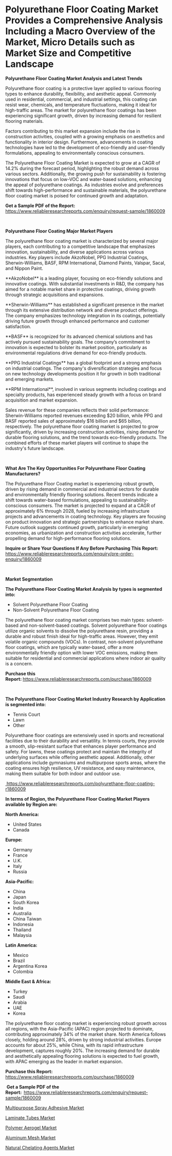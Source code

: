<p><h1>Polyurethane Floor Coating Market Provides a Comprehensive Analysis Including a Macro Overview of the Market, Micro Details such as Market Size and Competitive Landscape</h1></p><p><strong>Polyurethane Floor Coating Market Analysis and Latest Trends</strong></p>
<p><p>Polyurethane floor coating is a protective layer applied to various flooring types to enhance durability, flexibility, and aesthetic appeal. Commonly used in residential, commercial, and industrial settings, this coating can resist wear, chemicals, and temperature fluctuations, making it ideal for high-traffic areas. The market for polyurethane floor coatings has been experiencing significant growth, driven by increasing demand for resilient flooring materials.</p><p>Factors contributing to this market expansion include the rise in construction activities, coupled with a growing emphasis on aesthetics and functionality in interior design. Furthermore, advancements in coating technologies have led to the development of eco-friendly and user-friendly formulations, appealing to environmentally conscious consumers. </p><p>The Polyurethane Floor Coating Market is expected to grow at a CAGR of 14.2% during the forecast period, highlighting the robust demand across various sectors. Additionally, the growing push for sustainability is fostering innovations that focus on low-VOC and water-based solutions, enhancing the appeal of polyurethane coatings. As industries evolve and preferences shift towards high-performance and sustainable materials, the polyurethane floor coating market is poised for continued growth and adaptation.</p></p>
<p><strong>Get a Sample PDF of the Report:&nbsp;</strong> <a href="https://www.reliableresearchreports.com/enquiry/request-sample/1860009?utm_campaign=1581&utm_medium=2&utm_source=Github&utm_content=ia&utm_term=30012025&utm_id=polyurethane-floor-coating">https://www.reliableresearchreports.com/enquiry/request-sample/1860009</a></p>
<p>&nbsp;</p>
<p><strong>Polyurethane Floor Coating Major Market Players</strong></p>
<p><p>The polyurethane floor coating market is characterized by several major players, each contributing to a competitive landscape that emphasizes innovation, sustainability, and diverse applications across various industries. Key players include AkzoNobel, PPG Industrial Coatings, Sherwin-Williams, BASF, RPM International, Diamond Paints, Valspar, Sacal, and Nippon Paint.</p><p>**AkzoNobel** is a leading player, focusing on eco-friendly solutions and innovative coatings. With substantial investments in R&D, the company has aimed for a notable market share in protective coatings, driving growth through strategic acquisitions and expansions. </p><p>**Sherwin-Williams** has established a significant presence in the market through its extensive distribution network and diverse product offerings. The company emphasizes technology integration in its coatings, potentially driving future growth through enhanced performance and customer satisfaction.</p><p>**BASF** is recognized for its advanced chemical solutions and has actively pursued sustainability goals. The company’s commitment to innovation is expected to bolster its market position, particularly as environmental regulations drive demand for eco-friendly products.</p><p>**PPG Industrial Coatings** has a global footprint and a strong emphasis on industrial coatings. The company's diversification strategies and focus on new technology developments position it for growth in both traditional and emerging markets.</p><p>**RPM International**, involved in various segments including coatings and specialty products, has experienced steady growth with a focus on brand acquisition and market expansion.</p><p>Sales revenue for these companies reflects their solid performance: Sherwin-Williams reported revenues exceeding $20 billion, while PPG and BASF reported sales of approximately $16 billion and $65 billion, respectively. The polyurethane floor coating market is projected to grow significantly, driven by increasing construction activities, rising demand for durable flooring solutions, and the trend towards eco-friendly products. The combined efforts of these market players will continue to shape the industry's future landscape.</p></p>
<p>&nbsp;</p>
<p><strong>What Are The Key Opportunities For Polyurethane Floor Coating Manufacturers?</strong></p>
<p><p>The Polyurethane Floor Coating market is experiencing robust growth, driven by rising demand in commercial and industrial sectors for durable and environmentally friendly flooring solutions. Recent trends indicate a shift towards water-based formulations, appealing to sustainability-conscious consumers. The market is projected to expand at a CAGR of approximately 6% through 2028, fueled by increasing infrastructure projects and advancements in coating technology. Key players are focusing on product innovation and strategic partnerships to enhance market share. Future outlook suggests continued growth, particularly in emerging economies, as urbanization and construction activities accelerate, further propelling demand for high-performance flooring solutions.</p></p>
<p><strong>Inquire or Share Your Questions If Any Before Purchasing This Report:</strong> <a href="https://www.reliableresearchreports.com/enquiry/pre-order-enquiry/1860009?utm_campaign=1581&utm_medium=2&utm_source=Github&utm_content=ia&utm_term=30012025&utm_id=polyurethane-floor-coating">https://www.reliableresearchreports.com/enquiry/pre-order-enquiry/1860009</a></p>
<p>&nbsp;</p>
<p><strong>Market Segmentation</strong></p>
<p><strong>The Polyurethane Floor Coating Market Analysis by types is segmented into:</strong></p>
<p><ul><li>Solvent Polyurethane Floor Coating</li><li>Non-Solvent Polyurethane Floor Coating</li></ul></p>
<p><p>The polyurethane floor coating market comprises two main types: solvent-based and non-solvent-based coatings. Solvent polyurethane floor coatings utilize organic solvents to dissolve the polyurethane resin, providing a durable and robust finish ideal for high-traffic areas. However, they emit volatile organic compounds (VOCs). In contrast, non-solvent polyurethane floor coatings, which are typically water-based, offer a more environmentally friendly option with lower VOC emissions, making them suitable for residential and commercial applications where indoor air quality is a concern.</p></p>
<p><strong>Purchase this Report:&nbsp;</strong><a href="https://www.reliableresearchreports.com/purchase/1860009?utm_campaign=1581&utm_medium=2&utm_source=Github&utm_content=ia&utm_term=30012025&utm_id=polyurethane-floor-coating">https://www.reliableresearchreports.com/purchase/1860009</a></p>
<p>&nbsp;</p>
<p><strong>The Polyurethane Floor Coating Market Industry Research by Application is segmented into:</strong></p>
<p><ul><li>Tennis Court</li><li>Lawn</li><li>Other</li></ul></p>
<p><p>Polyurethane floor coatings are extensively used in sports and recreational facilities due to their durability and versatility. In tennis courts, they provide a smooth, slip-resistant surface that enhances player performance and safety. For lawns, these coatings protect and maintain the integrity of underlying surfaces while offering aesthetic appeal. Additionally, other applications include gymnasiums and multipurpose sports areas, where the coating ensures high resilience, UV resistance, and easy maintenance, making them suitable for both indoor and outdoor use.</p></p>
<p><a href="https://www.reliableresearchreports.com/polyurethane-floor-coating-r1860009?utm_campaign=1581&utm_medium=2&utm_source=Github&utm_content=ia&utm_term=30012025&utm_id=polyurethane-floor-coating">&nbsp;https://www.reliableresearchreports.com/polyurethane-floor-coating-r1860009</a></p>
<p><strong>In terms of Region, the Polyurethane Floor Coating Market Players available by Region are:</strong></p>
<p>
    <p> <strong> North America: </strong>
        <ul>
            <li>United States</li>
            <li>Canada</li>
        </ul>
        </p> 
    <p> <strong> Europe: </strong>
        <ul>
            <li>Germany</li>
            <li>France</li>
            <li>U.K.</li>
            <li>Italy</li>
            <li>Russia</li>
        </ul>
        </p> 
    <p> <strong> Asia-Pacific: </strong>
        <ul>
            <li>China</li>
            <li>Japan</li>
            <li>South Korea</li>
            <li>India</li>
            <li>Australia</li>
            <li>China Taiwan</li>
            <li>Indonesia</li>
            <li>Thailand</li>
            <li>Malaysia</li>
        </ul>
        </p> 
    <p> <strong> Latin America: </strong>
        <ul>
            <li>Mexico</li>
            <li>Brazil</li>
            <li>Argentina Korea</li>
            <li>Colombia</li>
        </ul>
        </p> 
    <p> <strong> Middle East & Africa: </strong>
        <ul>
            <li>Turkey</li>
            <li>Saudi</li>
            <li>Arabia</li>
            <li>UAE</li>
            <li>Korea</li>
        </ul>
    </p>
    </p>
<p><p>The polyurethane floor coating market is experiencing robust growth across all regions, with the Asia-Pacific (APAC) region projected to dominate, contributing approximately 34% of the market share. North America follows closely, holding around 28%, driven by strong industrial activities. Europe accounts for about 25%, while China, with its rapid infrastructure development, captures roughly 20%. The increasing demand for durable and aesthetically appealing flooring solutions is expected to fuel growth, with APAC emerging as the leader in market expansion.</p></p>
<p><strong>Purchase this Report: </strong><a href="https://www.reliableresearchreports.com/purchase/1860009?utm_campaign=1581&utm_medium=2&utm_source=Github&utm_content=ia&utm_term=30012025&utm_id=polyurethane-floor-coating">https://www.reliableresearchreports.com/purchase/1860009</a></p>
<p>&nbsp;<strong>Get a Sample PDF of the Report:&nbsp;&nbsp;</strong><a href="https://www.reliableresearchreports.com/enquiry/request-sample/1860009?utm_campaign=1581&utm_medium=2&utm_source=Github&utm_content=ia&utm_term=30012025&utm_id=polyurethane-floor-coating">https://www.reliableresearchreports.com/enquiry/request-sample/1860009</a></p>
<p><strong></strong></p>
<p><p><a href="https://github.com/agdonthisa/Market-Research-Report-List-1/blob/main/multipurpose-spray-adhesive-market.md?utm_campaign=1581&utm_medium=2&utm_source=Github&utm_content=ia&utm_term=30012025&utm_id=polyurethane-floor-coating">Multipurpose Spray Adhesive Market</a></p><p><a href="https://github.com/penglatilles/Market-Research-Report-List-1/blob/main/laminate-tubes-market.md?utm_campaign=1581&utm_medium=2&utm_source=Github&utm_content=ia&utm_term=30012025&utm_id=polyurethane-floor-coating">Laminate Tubes Market</a></p><p><a href="https://github.com/saaindosya/Market-Research-Report-List-1/blob/main/polymer-aerogel-market.md?utm_campaign=1581&utm_medium=2&utm_source=Github&utm_content=ia&utm_term=30012025&utm_id=polyurethane-floor-coating">Polymer Aerogel Market</a></p><p><a href="https://github.com/ternainglin/Market-Research-Report-List-1/blob/main/aluminum-mesh-market.md?utm_campaign=1581&utm_medium=2&utm_source=Github&utm_content=ia&utm_term=30012025&utm_id=polyurethane-floor-coating">Aluminum Mesh Market</a></p><p><a href="https://github.com/lalolatiot/Market-Research-Report-List-1/blob/main/natural-chelating-agents-market.md?utm_campaign=1581&utm_medium=2&utm_source=Github&utm_content=ia&utm_term=30012025&utm_id=polyurethane-floor-coating">Natural Chelating Agents Market</a></p></p>